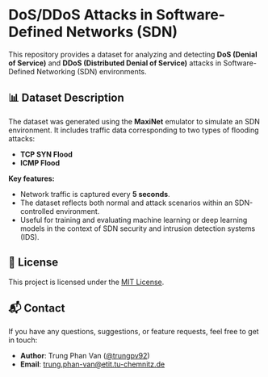 # DoS/DDoS Attacks in Software-Defined Networks (SDN)

This repository provides a dataset for analyzing and detecting **DoS (Denial of Service)** and **DDoS (Distributed Denial of Service)** attacks in Software-Defined Networking (SDN) environments.

## 📊 Dataset Description

The dataset was generated using the **MaxiNet** emulator to simulate an SDN environment. It includes traffic data corresponding to two types of flooding attacks:

- **TCP SYN Flood**
- **ICMP Flood**

**Key features:**

- Network traffic is captured every **5 seconds**.
- The dataset reflects both normal and attack scenarios within an SDN-controlled environment.
- Useful for training and evaluating machine learning or deep learning models in the context of SDN security and intrusion detection systems (IDS).

## 📄 License

This project is licensed under the [MIT License](LICENSE).

## 📬 Contact

If you have any questions, suggestions, or feature requests, feel free to get in touch:

- **Author**: Trung Phan Van ([@trungpv92](https://github.com/trungpv92))  
- **Email**: [trung.phan-van@etit.tu-chemnitz.de](mailto:trung.phan-van@etit.tu-chemnitz.de)
